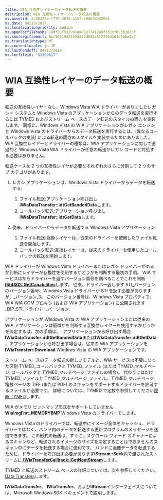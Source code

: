 ```yaml
---
title: WIA 互換性レイヤーのデータ転送の概要
description: WIA 互換性レイヤーのデータ転送の概要
ms.assetid: 4c88474e-f776-4876-a15f-c9d6fb0d20e5
ms.date: 04/20/2017
ms.localizationpriority: medium
ms.openlocfilehash: 14df38f512094aad337741984f3d3cf093b3023f
ms.sourcegitcommit: 0cc5051945559a242d941a6f2799d161d8eba2a7
ms.translationtype: MT
ms.contentlocale: ja-JP
ms.lasthandoff: 04/23/2019
ms.locfileid: "63360617"
---
```

# <a name="wia-compatibility-layer-data-transfers-overview"></a>WIA 互換性レイヤーのデータ転送の概要


転送の互換性レイヤーなし、Windows Vista WIA ドライバーがありましたレガシー システムと Windows Vista のアプリケーションからのデータ転送を実行するには TYMED およびストリーム ベースのデータ転送のスタイルの両方を実装します。 同様に、Windows Vista の WIA アプリケーションがレガシ エンジンと Windows Vista のドライバーからのデータ転送を実行するには、(異なるコールバックの実装) による転送の両方のスタイルを実装するためにありました。 WIA 互換性レイヤーとドライバーの種類は、WIA アプリケーションに対して透過的と Windows Vista WIA ドライバーが任意の転送がレガシ コードと対処する必要はありません。

転送ケースを 2 つの互換性レイヤが必要なそれぞれのさらに分割して 2 つのサブ カテゴリがあります。

1.  レガシ アプリケーションは、Windows Vista ドライバーからデータを転送する:
    1.  ファイル転送:アプリケーション呼び出し**IWiaDataTransfer::idtGetBandedData**します。
    2.  コールバック転送:アプリケーション呼び出し**IWiaDataTransfer::idtGetData**します。

2.  従来、ドライバーからデータを転送する Windows Vista アプリケーション:
    1.  ファイル転送:互換レイヤーは、従来のドライバーを使用したファイル転送を開始します。
    2.  コールバック転送:互換レイヤーは、従来のドライバーを使用したコールバックの転送を開始します。

WIA ドライバーが Windows Vista ドライバーまたはレガシ ドライバーがあるか判断にレイヤーが互換性を使用するかどうかを判断する最初の手順。 WIA サービスはからドライバーを返すバージョン番号を調べることでこれを判断[ **IStiUSD::GetCapabilities**](https://msdn.microsoft.com/library/windows/hardware/ff543817)します。 従来、ドライバー返します STI\_バージョンのバージョン番号、Windows Vista ドライバーが STI を返す必要がありますが、\_バージョン\_3。 このバージョン番号は、Windows Vista プロパティで、WIA WIA COM プロキシ (および WIA アプリケーション) に公開されます\_DIP\_STI\_ドライバー\_バージョン。

アプリケーションが Windows Vista の WIA アプリケーションまたは従来の WIA アプリケーションは簡単かを判断する互換性レイヤーを使用するかどうかを決定するは、次の手順は、: アプリケーションから呼び出す場合**IWiaDataTransfer::idtGetBandedData**または**IWiaDataTransfer::idtGetData** 、アプリケーションから呼び出す場合は、従来の WIA アプリケーションを**IWiaTransfer::Download** Windows Vista の WIA アプリケーションです。

ストリーム ベースのデータ転送の新しいモデルと、WIA サービスは不要になった区別 TYMED\_コールバックと TYMED\_ファイル (または TYMED\_マルチページ\_コールバックと TYMED\_マルチページ\_ファイルの場合)。 代わりにはだけ TYMED\_ファイルと TYMED\_マルチページ\_ファイル。 TYMED\_マルチページ\_複数ページの TIFF (または PDF) のスキャンをサポートするドライバーを許可するファイルが必要です。 詳細については、TYMED で定数を参照してください[理解 TYMED](understanding-tymed.md)します。

WIA がメモリ ビットマップ形式をサポートしていません**WiaImgFmt\_MEMORYBMP** Windows Vista のドライバーでします。

Windows Vista のドライバーでは、転送中にイメージ全体をキャッシュ、ドライバーではなく、バンド内のデータを転送する更新プログラムのメッセージを送信できます。 この形式の転送は、すぐに、スクロール フィード スキャナーによるスキャンなど、転送されるイメージのサイズを決定することはできませんのスキャン中にデータを転送する場合に便利です。 バンドに画像データを転送するために、ドライバーを呼び出す必要があります**IStream::Seek**内で渡されたストリームに[ **IWiaTransferCallback::GetNextStream**](https://msdn.microsoft.com/library/windows/hardware/ff545039)します。

TYMED と転送のストリーム ベースの詳細については、次を参照してください。 [Data Transfers](data-transfers.md)します。

**IWiaDataTransfer**、 **IWiaTransfer**、および**IStream**インターフェイスについては、Microsoft Windows SDK ドキュメントで説明します。

 

 




